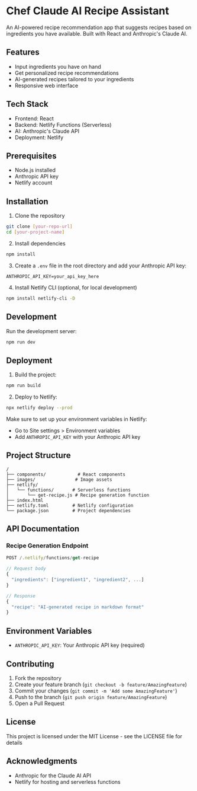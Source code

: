 # Chef Claude AI Recipe Assistant

An AI-powered recipe recommendation app that suggests recipes based on ingredients you have available. Built with React and Anthropic's Claude AI.

## Features

- Input ingredients you have on hand
- Get personalized recipe recommendations
- AI-generated recipes tailored to your ingredients
- Responsive web interface

## Tech Stack

- Frontend: React
- Backend: Netlify Functions (Serverless)
- AI: Anthropic's Claude API
- Deployment: Netlify

## Prerequisites

- Node.js installed
- Anthropic API key
- Netlify account

## Installation

1. Clone the repository
```bash
git clone [your-repo-url]
cd [your-project-name]
```

2. Install dependencies
```bash
npm install
```

3. Create a `.env` file in the root directory and add your Anthropic API key:
```
ANTHROPIC_API_KEY=your_api_key_here
```

4. Install Netlify CLI (optional, for local development)
```bash
npm install netlify-cli -D
```

## Development

Run the development server:
```bash
npm run dev
```

## Deployment

1. Build the project:
```bash
npm run build
```

2. Deploy to Netlify:
```bash
npx netlify deploy --prod
```

Make sure to set up your environment variables in Netlify:
- Go to Site settings > Environment variables
- Add `ANTHROPIC_API_KEY` with your Anthropic API key

## Project Structure

```
/
├── components/            # React components
├── images/               # Image assets
├── netlify/
│   └── functions/       # Serverless functions
│       └── get-recipe.js # Recipe generation function
├── index.html
├── netlify.toml         # Netlify configuration
└── package.json         # Project dependencies
```

## API Documentation

### Recipe Generation Endpoint

```javascript
POST /.netlify/functions/get-recipe

// Request body
{
  "ingredients": ["ingredient1", "ingredient2", ...]
}

// Response
{
  "recipe": "AI-generated recipe in markdown format"
}
```

## Environment Variables

- `ANTHROPIC_API_KEY`: Your Anthropic API key (required)

## Contributing

1. Fork the repository
2. Create your feature branch (`git checkout -b feature/AmazingFeature`)
3. Commit your changes (`git commit -m 'Add some AmazingFeature'`)
4. Push to the branch (`git push origin feature/AmazingFeature`)
5. Open a Pull Request

## License

This project is licensed under the MIT License - see the LICENSE file for details

## Acknowledgments

- Anthropic for the Claude AI API
- Netlify for hosting and serverless functions